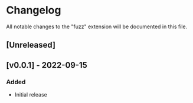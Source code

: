 # Changelog

All notable changes to the "fuzz" extension will be documented in this file.

## [Unreleased]

## [v0.0.1] - 2022-09-15
### Added
- Initial release